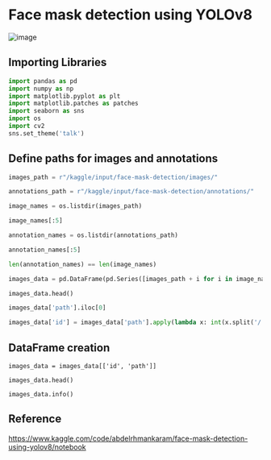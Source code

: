 # Face mask detection using YOLOv8

![image](https://github.com/user-attachments/assets/2066b3a2-d88d-4aa3-856e-d04ef714fbf6)

## Importing Libraries

```python
import pandas as pd
import numpy as np
import matplotlib.pyplot as plt
import matplotlib.patches as patches
import seaborn as sns
import os
import cv2
sns.set_theme('talk')
```

## Define paths for images and annotations
```python
images_path = r"/kaggle/input/face-mask-detection/images/"

annotations_path = r"/kaggle/input/face-mask-detection/annotations/"

image_names = os.listdir(images_path)

image_names[:5]

annotation_names = os.listdir(annotations_path)

annotation_names[:5]

len(annotation_names) == len(image_names)

images_data = pd.DataFrame(pd.Series([images_path + i for i in image_names], name='path'))

images_data.head()

images_data['path'].iloc[0]

images_data['id'] = images_data['path'].apply(lambda x: int(x.split('/')[-1].split('.')[0].removeprefix('maksssksksss')))
```

## DataFrame creation
```Jupyter Notebook
images_data = images_data[['id', 'path']]

images_data.head()

images_data.info()
```
## Reference
https://www.kaggle.com/code/abdelrhmankaram/face-mask-detection-using-yolov8/notebook
